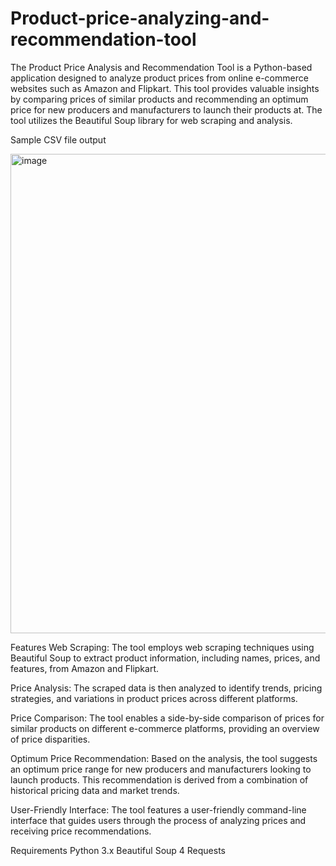 # Product-price-analyzing-and-recommendation-tool
The Product Price Analysis and Recommendation Tool is a Python-based application designed to analyze product prices from online e-commerce websites such as Amazon and Flipkart. This tool provides valuable insights by comparing prices of similar products and recommending an optimum price for new producers and manufacturers to launch their products at. The tool utilizes the Beautiful Soup library for web scraping and analysis.


Sample CSV file output

<img width="767" alt="image" src="https://github.com/PranavBhanot/Product-price-analyzing-and-recommendation-tool/assets/74693658/42a8afd0-f7f8-4079-a6dd-723a5329889f">

Features
Web Scraping: The tool employs web scraping techniques using Beautiful Soup to extract product information, including names, prices, and features, from Amazon and Flipkart.

Price Analysis: The scraped data is then analyzed to identify trends, pricing strategies, and variations in product prices across different platforms.

Price Comparison: The tool enables a side-by-side comparison of prices for similar products on different e-commerce platforms, providing an overview of price disparities.

Optimum Price Recommendation: Based on the analysis, the tool suggests an optimum price range for new producers and manufacturers looking to launch products. This recommendation is derived from a combination of historical pricing data and market trends.

User-Friendly Interface: The tool features a user-friendly command-line interface that guides users through the process of analyzing prices and receiving price recommendations.

Requirements
Python 3.x
Beautiful Soup 4
Requests
